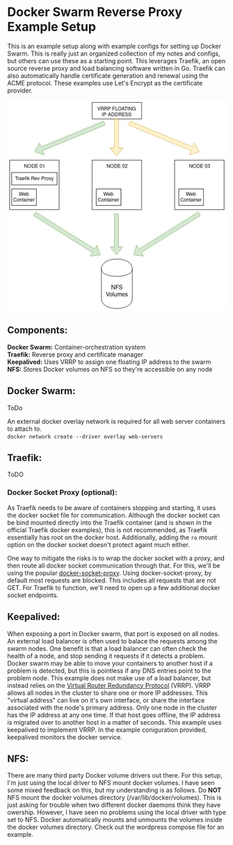 # Docker Swarm Reverse Proxy Example Setup
This is an example setup along with example configs for setting up Docker Swarm. This is really just an organized collection of my notes and configs, but others can use these as a starting point. This leverages Traefik, an open source reverse proxy and load balancing software written in Go. Traefik can also automatically handle certificate generation and renewal using the ACME protocol. These examples use Let's Encrypt as the certificate provider. 

![alt text](https://github.com/doublez13/docker-swarm-example-setup/blob/master/example-architecture.jpg)

## Components:
**Docker Swarm:** Container-orchestration system  
**Traefik:** Reverse proxy and certificate manager  
**Keepalived:** Uses VRRP to assign one floating IP address to the swarm  
**NFS:** Stores Docker volumes on NFS so they're accessible on any node

## Docker Swarm:
ToDo

An external docker overlay network is required for all web server containers to attach to.  
`docker network create --driver overlay web-servers`


## Traefik:
ToDO
### Docker Socket Proxy (optional):
As Traefik needs to be aware of containers stopping and starting, it uses the docker socket file for communication. Although the docker socket can be bind mounted directly into the Traefik container (and is shown in the official Traefik docker examples), this is not recommended, as Traefik essentially has root on the docker host. Additionally, adding the `ro` mount option on the docker socket doesn't protect againt much either.  

One way to mitigate the risks is to wrap the docker socket with a proxy, and then route all docker socket communication through that. For this, we'll be using the popular [docker-socket-proxy](https://github.com/Tecnativa/docker-socket-proxy). Using docker-socket-proxy, by default most requests are blocked. This includes all requests that are not GET. For Traefik to function, we'll need to open up a few additional docker socket endpoints.  

## Keepalived:
When exposing a port in Docker swarm, that port is exposed on all nodes. An external load balancer is often used to balace the requests among the swarm nodes. One benefit is that a load balancer can often check the health of a node, and stop sending it requests if it detects a problem. Docker swarm may be able to move your containers to another host if a problem is detected, but this is pointless if any DNS entries point to the problem node. This example does not make use of a load balancer, but instead relies on the [Virtual Router Redundancy Protocol](https://en.wikipedia.org/wiki/Virtual_Router_Redundancy_Protocol) (VRRP). VRRP allows all nodes in the cluster to share one or more IP addresses. This "virtual address" can live on it's own interface, or share the interface associated with the node's primary address. Only one node in the cluster has the IP address at any one time. If that host goes offline, the IP address is migrated over to another host in a matter of seconds. This example uses keepalived to implement VRRP. In the example coniguration provided, keepalived monitors the docker service.

## NFS:
There are many third party Docker volume drivers out there. For this setup, I'm just using the local driver to NFS mount docker volumes. I have seen some mixed feedback on this, but my understanding is as follows. Do **NOT** NFS mount the docker volumes directory (/var/lib/docker/volumes). This is just asking for trouble when two different docker daemons think they have owership. However, I have seen no problems using the local driver with type set to NFS. Docker automatically mounts and unmounts the volumes inside the docker volumes directory. Check out the wordpress compose file for an example.
